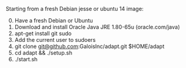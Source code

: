
Starting from a fresh Debian jesse or ubuntu 14 image:

0. Have a fresh Debian or Ubuntu
1. Download and install Oracle Java JRE 1.80-65u (oracle.com/java)
2. apt-get install git sudo
3. Add the current user to sudoers
4. git clone git@github.com:GaloisInc/adapt.git  $HOME/adapt
5. cd adapt && ./setup.sh
6. ./start.sh
